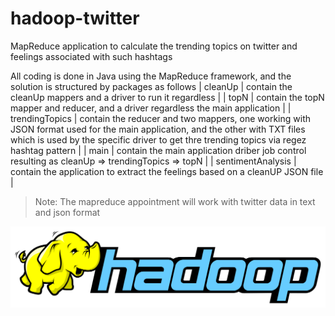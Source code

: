 # hadoop-twitter

MapReduce application to calculate the trending topics on twitter and feelings associated with such hashtags

All coding is done in Java using the MapReduce framework, and the solution is structured by packages as follows
| cleanUp           	| contain the cleanUp mappers and a driver to run it regardless                                                                                             |
| topN              	| contain the topN mapper and reducer, and a driver regardless the main application                                                                         |
| trendingTopics    	| contain the reducer and two mappers, one working with JSON format used for the main application, and the other with TXT files which is used by the specific driver to get thre trending topics via regez hashtag pattern 	|
| main              	| contain the main application driber job control resulting as cleanUp => trendingTopics => topN                                                            |
| sentimentAnalysis 	| contain the application to extract the feelings based on a cleanUP JSON file                                                                              |

>Note: The mapreduce appointment will work with twitter data in text and json format

<img src="assets/hadoop-logo.png" width="580" />
